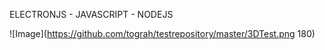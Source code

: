 ELECTRONJS - JAVASCRIPT - NODEJS

![Image](https://github.com/tograh/testrepository/master/3DTest.png 180)
